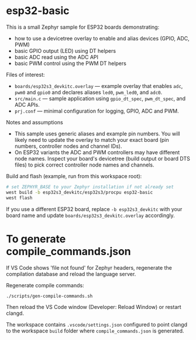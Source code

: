 # esp32-basic

This is a small Zephyr sample for ESP32 boards demonstrating:

- how to use a devicetree overlay to enable and alias devices (GPIO, ADC, PWM)
- basic GPIO output (LED) using DT helpers
- basic ADC read using the ADC API
- basic PWM control using the PWM DT helpers

Files of interest:

- `boards/esp32s3_devkitc.overlay` — example overlay that enables `adc`, `pwm0` and `gpio0` and declares aliases `led0`, `pwm_led0`, and `adc0`.
- `src/main.c` — sample application using `gpio_dt_spec`, `pwm_dt_spec`, and ADC APIs.
- `prj.conf` — minimal configuration for logging, GPIO, ADC and PWM.

Notes and assumptions
- This sample uses generic aliases and example pin numbers. You will likely need to update the overlay to match your exact board (pin numbers, controller nodes and channel IDs).
- On ESP32 variants the ADC and PWM controllers may have different node names. Inspect your board's devicetree (build output or board DTS files) to pick correct controller node names and channels.

Build and flash (example, run from this workspace root):

```bash
# set ZEPHYR_BASE to your Zephyr installation if not already set
west build -b esp32s3_devkitc/esp32s3/procpu esp32-basic
west flash
```

If you use a different ESP32 board, replace `-b esp32s3_devkitc` with your board name and update `boards/esp32s3_devkitc.overlay` accordingly.


# To generate compile_commands.json
If VS Code shows 'file not found' for Zephyr headers, regenerate the compilation database and reload the language server.

Regenerate compile commands:

```bash
./scripts/gen-compile-commands.sh
```

Then reload the VS Code window (Developer: Reload Window) or restart clangd.

The workspace contains `.vscode/settings.json` configured to point clangd to the workspace `build` folder where `compile_commands.json` is generated.
